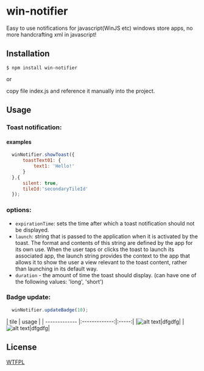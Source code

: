 # win-notifier

  Easy to use notifications for javascript(WinJS etc) windows store apps, no more handcrafting xml in javascript!

## Installation

```
$ npm install win-notifier
```

or

copy file index.js and reference it manually into the project.

## Usage

### Toast notification:

#### examples
```js
  winNotifier.showToast({
      toastText01: {
          text1: 'Hello!'
      }
  },{
      silent: true,
      tileId:'secondaryTileId'
  });
```

### options:
* `expirationTime`: sets the time after which a toast notification should not be displayed.
* `launch`: string that is passed to the application when it is activated by the toast. The format and contents of this string are defined by the app for its own use. When the user taps or clicks the toast to launch its associated app, the launch string provides the context to the app that allows it to show the user a view relevant to the toast content, rather than launching in its default way.
* `duration` -  the amount of time the toast should display. (can have one of the following values: 'long', 'short')

### Badge update:
```js 
  winNotifier.updateBadge(10);
```


| 	tile | usage  |
| ------------- |:-------------:|:-----:|
|![alt text](http://i.msdn.microsoft.com/dynimg/IC612766.png "Logo Title Text 1")|dfgdfg|
|![alt text](http://i.msdn.microsoft.com/dynimg/IC665887.jpg "Logo Title Text 1")|dfgdfg|
## License

  [WTFPL](LICENSE.txt)
